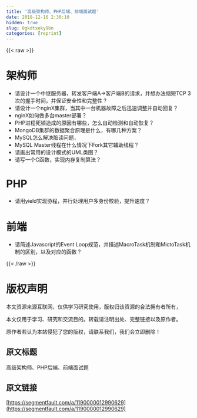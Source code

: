```yaml
---
title: '高级架构师、PHP后端、前端面试题' 
date: 2018-12-16 2:30:10
hidden: true
slug: 0gkdtxeky9bn
categories: [reprint]
---
```


{{< raw >}}

                    
<h1 id="articleHeader0">架构师</h1>
<ul>
<li>请设计一个中继服务器，转发客户端A-&gt;客户端B的请求，并想办法缩短TCP 3次的握手时间，并保证安全性和完整性？</li>
<li>请设计一个nginX集群，当其中一台机器故障之后迅速调整并自动回复？</li>
<li>nginX如何做多台master部署？</li>
<li>PHP进程死锁造成的原因有哪些，怎么自动检测和自动恢复？</li>
<li>MongoDB集群的数据聚合原理是什么，有哪几种方案？</li>
<li>MySQL怎么解决脏读问题，</li>
<li>MySQL Master线程在什么情况下Fork其它辅助线程？</li>
<li>请画出常用的设计模式的UML类图？</li>
<li>请写一个C函数，实现内存复制算法？</li>
</ul>
<h1 id="articleHeader1">PHP</h1>
<ul><li>请用yield实现协程，并行处理用户多身份校验，提升速度？</li></ul>
<h1 id="articleHeader2">前端</h1>
<ul><li>请简述Javascript的Event Loop规范，并描述MacroTask机制和MictoTask机制的区别，以及对应的函数？</li></ul>

                
{{< /raw >}}

# 版权声明
本文资源来源互联网，仅供学习研究使用，版权归该资源的合法拥有者所有，

本文仅用于学习、研究和交流目的。转载请注明出处、完整链接以及原作者。

原作者若认为本站侵犯了您的版权，请联系我们，我们会立即删除！

## 原文标题
高级架构师、PHP后端、前端面试题

## 原文链接
[https://segmentfault.com/a/1190000012990629](https://segmentfault.com/a/1190000012990629)

